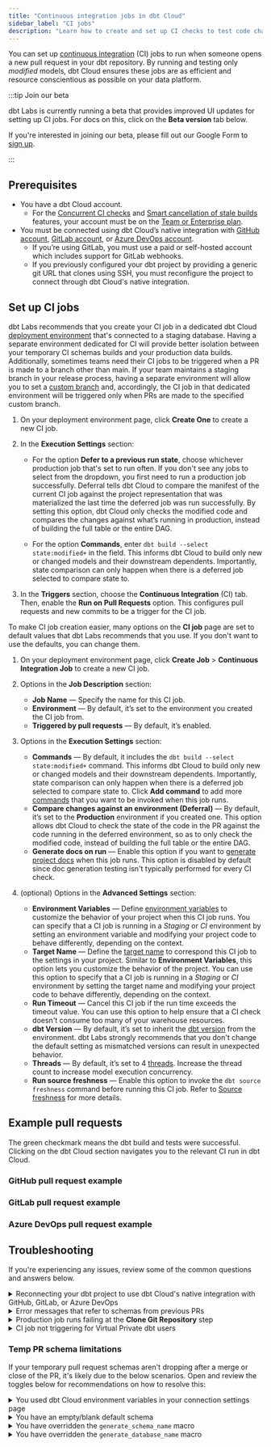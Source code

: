 ```yaml
---
title: "Continuous integration jobs in dbt Cloud"
sidebar_label: "CI jobs"
description: "Learn how to create and set up CI checks to test code changes before deploying to production."
---
```


You can set up [continuous integration](/docs/deploy/continuous-integration) (CI) jobs to run when someone opens a new pull request in your dbt repository. By running and testing only _modified_ models, dbt Cloud ensures these jobs are as efficient and resource conscientious as possible on your data platform.

:::tip Join our beta 

dbt Labs is currently running a beta that provides improved UI updates for setting up CI jobs. For docs on this, click on the **Beta version** tab below.

If you're interested in joining our beta, please fill out our Google Form to [sign up](https://forms.gle/VxwBD1xjzouE84EQ6).

:::

## Prerequisites

- You have a dbt Cloud account.
    - For the [Concurrent CI checks](/docs/deploy/continuous-integration#concurrent-ci-checks) and [Smart cancellation of stale builds](/docs/deploy/continuous-integration#smart-cancellation) features, your account must be on the [Team or Enterprise plan](https://www.getdbt.com/pricing/).
- You must be connected using dbt Cloud’s native integration with [GitHub account](/docs/cloud/git/connect-github), [GitLab account](/docs/cloud/git/connect-gitlab), or [Azure DevOps account](/docs/cloud/git/connect-azure-devops).
    - If you’re using GitLab, you must use a paid or self-hosted account which includes support for GitLab webhooks.
    - If you previously configured your dbt project by providing a generic git URL that clones using SSH, you must reconfigure the project to connect through dbt Cloud's native integration.

## Set up CI jobs

dbt Labs recommends that you create your CI job in a dedicated dbt Cloud [deployment environment](/docs/deploy/deploy-environments#create-a-deployment-environment) that's connected to a staging database. Having a separate environment dedicated for CI will provide better isolation between your temporary CI schemas builds and your production data builds. Additionally, sometimes teams need their CI jobs to be triggered when a PR is made to a branch other than main. If your team maintains a staging branch in your release process, having a separate environment will allow you to set a [custom branch](/faqs/environments/custom-branch-settings) and, accordingly, the CI job in that dedicated environment will be triggered only when PRs are made to the specified custom branch.

<Tabs queryString="version">
<TabItem value="current" label="Current version" default>

1. On your deployment environment page, click **Create One** to create a new CI job.
2. In the **Execution Settings** section: 
    - For the option **Defer to a previous run state**, choose whichever production job that's set to run often. If you don't see any jobs to select from the dropdown, you first need to run a production job successfully. Deferral tells dbt Cloud to compare the manifest of the current CI job against the project representation that was materialized the last time the deferred job was run successfully. By setting this option, dbt Cloud only checks the modified code and compares the changes against what’s running in production, instead of building the full table or the entire DAG.

    <Lightbox src="/img/docs/dbt-cloud/using-dbt-cloud/ci-deferral.png" width="70%" title="Example of the dropdown for Defer to a previous run state"/>

    - For the option **Commands**, enter `dbt build --select state:modified+` in the field. This informs dbt Cloud to build only new or changed models and their downstream dependents. Importantly, state comparison can only happen when there is a deferred job selected to compare state to.


3. In the **Triggers** section, choose the **Continuous Integration** (CI) tab. Then, enable the **Run on Pull Requests** option. This configures pull requests and new commits to be a trigger for the CI job.

</TabItem>

<TabItem value="beta" label="Beta version">

To make CI job creation easier, many options on the **CI job** page are set to default values that dbt Labs recommends that you use. If you don't want to use the defaults, you can change them.

1. On your deployment environment page, click **Create Job** > **Continuous Integration Job** to create a new CI job. 

2. Options in the **Job Description** section:
    - **Job Name** &mdash; Specify the name for this CI job.
    - **Environment** &mdash; By default, it’s set to the environment you created the CI job from.
    - **Triggered by pull requests** &mdash; By default, it’s enabled.

3. Options in the **Execution Settings** section:
    - **Commands** &mdash; By default, it includes the `dbt build --select state:modified+` command. This informs dbt Cloud to build only new or changed models and their downstream dependents. Importantly, state comparison can only happen when there is a deferred job selected to compare state to. Click **Add command** to add more [commands](/docs/deploy/job-commands)  that you want to be invoked when this job runs.
    - **Compare changes against an environment (Deferral)** &mdash; By default, it’s set to the **Production** environment if you created one. This option allows dbt Cloud to check the state of the code in the PR against the code running in the deferred environment, so as to only check the modified code, instead of building the full table or the entire DAG.
    - **Generate docs on run** &mdash; Enable this option if you want to [generate project docs](/docs/collaborate/build-and-view-your-docs) when this job runs. This option is disabled by default since doc generation testing isn't typically performed for every CI check.

  <Lightbox src="/img/docs/dbt-cloud/using-dbt-cloud/create-ci-job.png" width="90%" title="Example of CI Job page in dbt Cloud UI"/>

4. (optional) Options in the **Advanced Settings** section: 
    - **Environment Variables** &mdash; Define [environment variables](/docs/build/environment-variables) to customize the behavior of your project when this CI job runs. You can specify that a CI job is running in a _Staging_ or _CI_ environment by setting an environment variable and modifying your project code to behave differently, depending on the context.
    - **Target Name** &mdash; Define the [target name](/docs/build/custom-target-names) to correspond this CI job to the settings in your project. Similar to **Environment Variables**, this option lets you customize the behavior of the project. You can use this option to specify that a CI job is running in a _Staging_ or _CI_ environment by setting the target name and modifying your project code to behave differently, depending on the context. 
    - **Run Timeout** &mdash; Cancel this CI job if the run time exceeds the timeout value. You can use this option to help ensure that a CI check doesn't consume too many of your warehouse resources.
    - **dbt Version** &mdash; By default, it’s set to inherit the [dbt version](/docs/dbt-versions/core) from the environment. dbt Labs strongly recommends that you don't change the default setting as mismatched versions can result in unexpected behavior.
    - **Threads** &mdash; By default, it’s set to 4 [threads](/docs/core/connect-data-platform/connection-profiles#understanding-threads). Increase the thread count to increase model execution concurrency.
    - **Run source freshness** &mdash; Enable this option to invoke the `dbt source freshness` command before running this CI job. Refer to [Source freshness](/docs/deploy/source-freshness) for more details.

    <Lightbox src="/img/docs/dbt-cloud/using-dbt-cloud/ci-job-adv-settings.png" width="90%" title="Example of Advanced Settings on the CI Job page"/>

</TabItem>

</Tabs>

## Example pull requests

The green checkmark means the dbt build and tests were successful. Clicking on the dbt Cloud section navigates you to the relevant CI run in dbt Cloud.

### GitHub pull request example

<Lightbox src="/img/docs/dbt-cloud/using-dbt-cloud/example-github-pr.png" width="70%" title="GitHub pull request example"/>

### GitLab pull request example

<Lightbox src="/img/docs/dbt-cloud/using-dbt-cloud/GitLab-Pipeline.png" width="70%" title="GitLab pull request"/>

### Azure DevOps pull request example

<Lightbox src="/img/docs/dbt-cloud/using-dbt-cloud/Enabling-CI/ADO CI Check.png" width="70%" title="Azure DevOps pull request"/>


## Troubleshooting

If you're experiencing any issues, review some of the common questions and answers below.

<details>
   <summary>Reconnecting your dbt project to use dbt Cloud's native integration with GitHub, GitLab, or Azure DevOps</summary>
   <div>
      <div>If your dbt project relies the generic git clone method that clones using SSH and deploy keys to connect to your dbt repo, you need to disconnect your repo and reconnect it using the native GitHub, GitLab, or Azure DevOps integration in order to enable dbt Cloud Slim CI.<br></br><br></br>
      First, make sure you have the <a href="https://docs.getdbt.com/docs/cloud/git/connect-github">native GitHub authentication</a>, <a href="https://docs.getdbt.com/docs/cloud/git/connect-gitlab">native GitLab authentication</a>, or <a href="https://docs.getdbt.com/docs/cloud/git/connect-azure-devops">native Azure DevOps authentication</a> set up depending on which git provider you use. After you have gone through those steps, go to <strong>Account Settings</strong>, select <strong>Projects</strong> and click on the project you'd like to reconnect through native GitHub, GitLab, or Azure DevOps auth. Then click on the repository link.<br></br><br></br>
      
      Once you're in the repository page, select <strong>Edit</strong> and then <strong>Disconnect Repository</strong> at the bottom.<br></br>
         <Lightbox src="/img/docs/dbt-cloud/using-dbt-cloud/Enabling-CI/Disconnect-Repository.png" alt="Disconnect repo"/>
         <br></br>
         Confirm that you'd like to disconnect your repository. You should then see a new Configure a repository link in your old repository's place. Click through to the configuration page:<br></br>
         <Lightbox src="/img/docs/dbt-cloud/using-dbt-cloud/Enabling-CI/repo-config.png" alt="Configure repo"/>
         <br></br>
         Select the <b>GitHub</b>, <b>GitLab</b>, or <b>AzureDevOps</b> tab and reselect your repository. That should complete the setup of the project and enable you to set up a dbt Cloud CI job.</div>
   </div>
</details>
<details>
   <summary>Error messages that refer to schemas from previous PRs</summary>
   <div>
      <div>If you receive a schema-related error message referencing a <i>previous</i> PR, this is usually an indicator that you are not using a production job for your deferral and are instead using <i>self</i>.  If the prior PR has already been merged, the prior PR's schema may have been dropped by the time the CI job for the current PR is kicked off.<br></br> <br></br>
      
      To fix this issue, select a production job run to defer to instead of self.
      </div>
   </div>
</details>
<details>
   <summary>Production job runs failing at the <b>Clone Git Repository</b> step</summary>
   <div>
      <div>dbt Cloud can only checkout commits that belong to the original repository. dbt Cloud _cannot_ checkout commits that belong to a fork of that repository.<br></br><br></br>
      
      If you receive the following error message at the <b>Clone Git Repository</b> step of your job run:<br></br>
         <code>
         Error message:<br></br>
         Cloning into '/tmp/jobs/123456/target'...<br></br>
         Successfully cloned repository.<br></br>
         Checking out to e845be54e6dc72342d5a8f814c8b3316ee220312...<br></br>
         Failed to checkout to specified revision.<br></br>
         git checkout e845be54e6dc72342d5a8f814c8b3316ee220312<br></br>
         fatal: reference is not a tree: e845be54e6dc72342d5a8f814c8b3316ee220312<br></br>
         </code><br></br><br></br>
         
         Double-check that your PR isn't trying to merge using a commit that belongs to a fork of the repository attached to your dbt project.</div>
   </div>
</details>
<details>
   <summary>CI job not triggering for Virtual Private dbt users</summary>
   <div>
      <div>To trigger jobs on dbt Cloud using the <a href="https://docs.getdbt.com/docs/dbt-cloud-apis/admin-cloud-api">API</a>, your Git provider needs to connect to your dbt Cloud account.<br></br><br></br>
      
      If you're on a Virtual Private dbt Enterprise plan using security features like ingress PrivateLink or IP Allowlisting, registering CI hooks may not be available and can cause the job to fail silently.</div>
   </div>
</details>

### Temp PR schema limitations

If your temporary pull request schemas aren't dropping after a merge or close of the PR, it's likely due to the below scenarios. Open and review the toggles below for recommendations on how to resolve this:

<details>
  <summary>You used dbt Cloud environment variables in your connection settings page </summary>
  <div>
    <div>To resolve this, remove environment variables in your <a href="https://docs.getdbt.com/docs/dbt-cloud/using-dbt-cloud/cloud-environment-variables">connections settings</a>.</div>
  </div>
</details>
<details>
  <summary>You have an empty/blank default schema</summary>
  <div>
    <div>To change this, edit and fill in your default schema.</div>
  </div>
</details>
<details>
  <summary>You have overridden the <code>generate_schema_name</code> macro</summary>
  <div>
    <div>To resolve this, change your macro so that the temporary PR schema name contains the default prefix and review the guidance below:
    <br></br>
      • ✅ Temporary PR schema name contains the prefix <code>dbt_cloud_pr_</code> (like <code>dbt_cloud_pr_123_456_marketing</code>) <br></br>
      • ❌ Temporary PR schema name doesn't contain the prefix <code>dbt_cloud_pr_</code> (like <code>marketing</code>). <br></br>
    </div>
  </div>
</details>
<details>
  <summary>You have overridden the <code>generate_database_name</code> macro</summary>
  <div>
    <div>If you assume that the project's default connection is to a database named <code>analytics</code>, review the guidance below to resolve this:
      <br></br>
       • ✅ Database remains the same as the connection default (like <code>analytics</code>) <br></br>
       • ❌ Database has changed from the default connection (like <code>dev</code>). <br></br>
    </div>
  </div>
</details>
